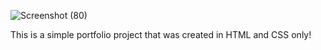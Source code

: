 ![Screenshot (80)](https://github.com/1jakerobertson/Simple-Portfolio/assets/114871241/836b18f7-ade5-457e-a1da-6542c198bf28)

This is a simple portfolio project that was created in HTML and CSS only! 
